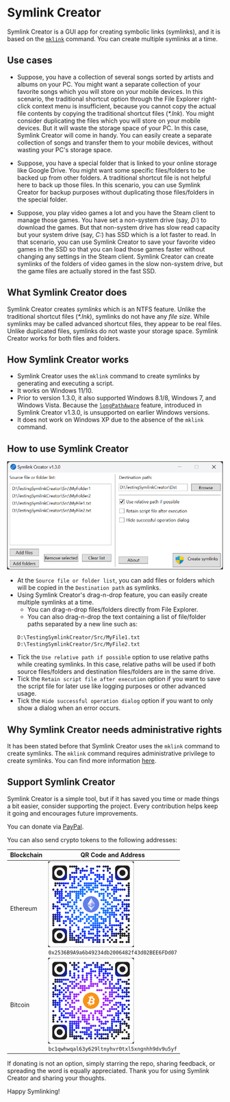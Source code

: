 # Symlink Creator
Symlink Creator is a GUI app for creating symbolic links (symlinks), and it is based on the [`mklink`](https://learn.microsoft.com/en-us/windows-server/administration/windows-commands/mklink) command. You can create multiple symlinks at a time.

## Use cases
- Suppose, you have a collection of several songs sorted by artists and albums on your PC. You might want a separate collection of your favorite songs which you will store on your mobile devices. In this scenario, the traditional shortcut option through the File Explorer right-click context menu is insufficient, because you cannot copy the actual file contents by copying the traditional shortcut files (*\*.lnk*). You might consider duplicating the files which you will store on your mobile devices. But it will waste the storage space of your PC. In this case, Symlink Creator will come in handy. You can easily create a separate collection of songs and transfer them to your mobile devices, without wasting your PC's storage space.

- Suppose, you have a special folder that is linked to your online storage like Google Drive. You might want some specific files/folders to be backed up from other folders. A traditional shortcut file is not helpful here to back up those files. In this scenario, you can use Symlink Creator for backup purposes without duplicating those files/folders in the special folder.

- Suppose, you play video games a lot and you have the Steam client to manage those games. You have set a non-system drive (say, *D:*) to download the games. But that non-system drive has slow read capacity but your system drive (say, *C:*) has SSD which is a lot faster to read. In that scenario, you can use Symlink Creator to save your favorite video games in the SSD so that you can load those games faster without changing any settings in the Steam client. Symlink Creator can create symlinks of the folders of video games in the slow non-system drive, but the game files are actually stored in the fast SSD.

## What Symlink Creator does
Symlink Creator creates *symlinks* which is an NTFS feature. Unlike the traditional shortcut files (*\*.lnk*), symlinks do not have any *file size*. While symlinks may be called advanced shortcut files, they appear to be real files. Unlike duplicated files, symlinks do not waste your storage space. Symlink Creator works for both files and folders.

## How Symlink Creator works
- Symlink Creator uses the `mklink` command to create symlinks by generating and executing a script.
- It works on Windows 11/10.
- Prior to version 1.3.0, it also supported Windows 8.1/8, Windows 7, and Windows Vista. Because the [`longPathAware`](https://learn.microsoft.com/en-us/windows/win32/fileio/maximum-file-path-limitation?tabs=registry#enable-long-paths-in-windows-10-version-1607-and-later) feature, introduced in Symlink Creator v1.3.0, is unsupported on earlier Windows versions.
- It does not work on Windows XP due to the absence of the `mklink` command.

## How to use Symlink Creator
![Screenshot](SymlinkCreator/_ReadMe/Screenshot.png "Screenshot of Symlink Creator")
- At the `Source file or folder list`, you can add files or folders which will be copied in the `Destination path` as symlinks.
- Using Symlink Creator's drag-n-drop feature, you can easily create multiple symlinks at a time.
  - You can drag-n-drop files/folders directly from File Explorer.
  - You can also drag-n-drop the text containing a list of file/folder paths separated by a new line such as:
  ```
  D:\TestingSymlinkCreator/Src/MyFile1.txt
  D:\TestingSymlinkCreator/Src/MyFile2.txt
  ```
- Tick the `Use relative path if possible` option to use relative paths while creating symlinks. In this case, relative paths will be used if both source files/folders and destination files/folders are in the same drive.
- Tick the `Retain script file after execution` option if you want to save the script file for later use like logging purposes or other advanced usage.
- Tick the `Hide successful operation dialog` option if you want to only show a dialog when an error occurs.

## Why Symlink Creator needs administrative rights
It has been stated before that Symlink Creator uses the `mklink` command to create symlinks. The `mklink` command requires administrative privilege to create symlinks. You can find more information [here](https://learn.microsoft.com/en-us/windows/security/threat-protection/security-policy-settings/create-symbolic-links).

## Support Symlink Creator
Symlink Creator is a simple tool, but if it has saved you time or made things a bit easier, consider supporting the project. Every contribution helps keep it going and encourages future improvements.

You can donate via [PayPal](https://paypal.me/arnobpl).

You can also send crypto tokens to the following addresses:

<table>
  <thead>
    <tr>
      <th>Blockchain</th>
      <th>QR Code and Address</th>
    </tr>
  </thead>
  <tbody>
    <tr>
      <td>Ethereum</td>
      <td>
        <img src="SymlinkCreator/_ReadMe/QR-Ethereum.png" alt="Ethereum QR Code" width="200"><br>
        <code>0x2536B9A9a6b49234db2006482f43d02BEE6FDd07</code>
      </td>
    </tr>
    <tr>
      <td>Bitcoin</td>
      <td>
        <img src="SymlinkCreator/_ReadMe/QR-Bitcoin.png" alt="Bitcoin QR Code" width="200"><br>
        <code>bc1qwhwqal63y629ltnyhvr0txl5xngnhh9dv9u5yf</code>
      </td>
    </tr>
  </tbody>
</table>

If donating is not an option, simply starring the repo, sharing feedback, or spreading the word is equally appreciated. Thank you for using Symlink Creator and sharing your thoughts.

Happy Symlinking!
